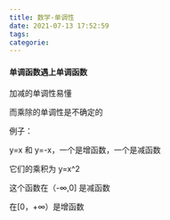 ```yaml
---
title: 数学-单调性
date: 2021-07-13 17:52:59
tags:
categorie:
---
```


#### 单调函数遇上单调函数

加减的单调性易懂

而乘除的单调性是不确定的

例子：

y=x 和 y=-x，一个是增函数，一个是减函数

它们的乘积为 y=x^2

这个函数在（-∞,0] 是减函数

在[0，+∞）是增函数

